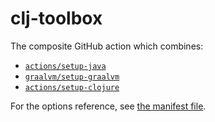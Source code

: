 # clj-toolbox

The composite GitHub action which combines:
- [`actions/setup-java`](https://github.com/actions/setup-java/)
- [`graalvm/setup-graalvm`](https://github.com/graalvm/setup-graalvm)
- [`actions/setup-clojure`](https://github.com/DeLaGuardo/setup-clojure)

For the options reference, see [the manifest file](https://github.com/zharinov/clj-toolbox/blob/main/action.yml).
